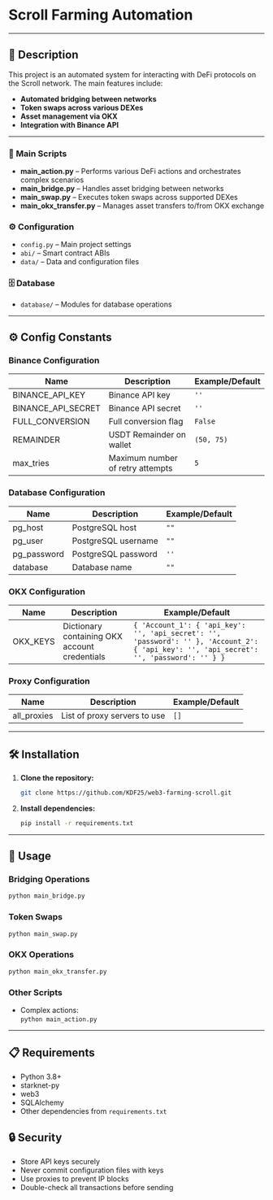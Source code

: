 # Scroll Farming Automation

---

## 🚀 Description

This project is an automated system for interacting with DeFi protocols on the Scroll network. The main features include:

- **Automated bridging between networks**
- **Token swaps across various DEXes**
- **Asset management via OKX**
- **Integration with Binance API**

---

### 📝 Main Scripts

- **main_action.py** – Performs various DeFi actions and orchestrates complex scenarios
- **main_bridge.py** – Handles asset bridging between networks
- **main_swap.py** – Executes token swaps across supported DEXes
- **main_okx_transfer.py** – Manages asset transfers to/from OKX exchange

### ⚙️ Configuration

- `config.py` – Main project settings
- `abi/` – Smart contract ABIs
- `data/` – Data and configuration files

### 🗄️ Database

- `database/` – Modules for database operations

---

## ⚙️ Config Constants

### Binance Configuration

| Name               | Description                      | Example/Default |
| ------------------ | -------------------------------- | --------------- |
| BINANCE_API_KEY    | Binance API key                  | `''`            |
| BINANCE_API_SECRET | Binance API secret               | `''`            |
| FULL_CONVERSION    | Full conversion flag             | `False`         |
| REMAINDER          | USDT Remainder on wallet         | `(50, 75)`      |
| max_tries          | Maximum number of retry attempts | `5`             |

### Database Configuration

| Name        | Description         | Example/Default |
| ----------- | ------------------- | --------------- |
| pg_host     | PostgreSQL host     | `""`            |
| pg_user     | PostgreSQL username | `""`            |
| pg_password | PostgreSQL password | `''`            |
| database    | Database name       | `""`            |

### OKX Configuration

| Name     | Description                                   | Example/Default                                                                                                                          |
| -------- | --------------------------------------------- | ---------------------------------------------------------------------------------------------------------------------------------------- |
| OKX_KEYS | Dictionary containing OKX account credentials | `{ 'Account_1': { 'api_key': '', 'api_secret': '', 'password': '' }, 'Account_2': { 'api_key': '', 'api_secret': '', 'password': '' } }` |

### Proxy Configuration

| Name        | Description                  | Example/Default |
| ----------- | ---------------------------- | --------------- |
| all_proxies | List of proxy servers to use | `[]`            |

---

## 🛠️ Installation

1. **Clone the repository:**

   ```bash
   git clone https://github.com/KDF25/web3-farming-scroll.git
   ```

2. **Install dependencies:**
   ```bash
   pip install -r requirements.txt
   ```

---

## 🚦 Usage

### Bridging Operations

```bash
python main_bridge.py
```

### Token Swaps

```bash
python main_swap.py
```

### OKX Operations

```bash
python main_okx_transfer.py
```

### Other Scripts

- Complex actions:  
  `python main_action.py`

---

## 📋 Requirements

- Python 3.8+
- starknet-py
- web3
- SQLAlchemy
- Other dependencies from `requirements.txt`

## 🔒 Security

- Store API keys securely
- Never commit configuration files with keys
- Use proxies to prevent IP blocks
- Double-check all transactions before sending
